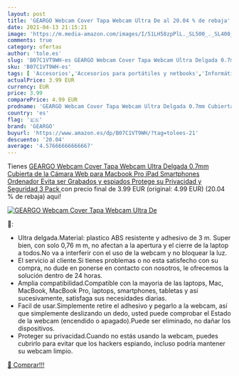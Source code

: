 ```yaml
---
layout: post
title: 'GEARGO Webcam Cover Tapa Webcam Ultra De al 20.04 % de rebaja'
date: 2021-04-13 21:15:21
image: 'https://m.media-amazon.com/images/I/51LH58zpPlL._SL500_._SL400_.jpg'
comments: true
category: ofertas
author: 'tole.es'
slug: 'B07C1VT9WH-es GEARGO Webcam Cover Tapa Webcam Ultra Delgada 0.7mm...'
sku: 'B07C1VT9WH-es'
tags: [ 'Accesorios','Accesorios para portátiles y netbooks','Informática','Protectores de privacidad de la cámara','geargo','ipad', ]
actualPrice: 3.99 EUR
currency: EUR
price: 3.99
comparePrice: 4.99 EUR
prodname: 'GEARGO Webcam Cover Tapa Webcam Ultra Delgada 0.7mm Cubierta de la Cámara Web para Macbook Pro  iPad  Smartphones  Ordenador  Evita ser Grabados y espiados Protege su Privacidad y Seguridad  3 Pack '
country: 'es'
flag: '🇪🇸'
brand: 'GEARGO'
buyurl: 'https://www.amazon.es/dp/B07C1VT9WH/?tag=tolees-21'
descuento: '20.04'
average: '4.57666666666667'
---
```


Tienes [GEARGO Webcam Cover Tapa Webcam Ultra Delgada 0.7mm Cubierta de la Cámara Web para Macbook Pro  iPad  Smartphones  Ordenador  Evita ser Grabados y espiados Protege su Privacidad y Seguridad  3 Pack ](https://www.amazon.es/dp/B07C1VT9WH/?tag=tolees-21) con precio final de  3.99 EUR (original: 4.99 EUR) (20.04 %  de rebaja) aqui!

[![GEARGO Webcam Cover Tapa Webcam Ultra De](https://m.media-amazon.com/images/I/51LH58zpPlL._SL500_._SL400_.jpg)](https://www.amazon.es/dp/B07C1VT9WH/?tag=tolees-21)

🔎:

- Ultra delgada.Material: plastico ABS resistente y adhesivo de 3 m. Super bien, con solo 0,76 m m, no afectan a la apertura y el cierre de la laptop a todos.No va a interferir con el uso de la webcam y no bloquear la luz.
- El servicio al cliente.Si tienes problemas o no esta satisfecho con su compra, no dude en ponerse en contacto con nosotros, le ofrecemos la solución dentro de 24 horas.
- Amplia compatibilidad.Compatible con la mayoria de las laptops, Mac, MacBook, MacBook Pro, laptops, smartphones, tabletas y así sucesivamente, satisfaga sus necesidades diarias.
- Facil de usar.Simplemente retire el adhesivo y pegarlo a la webcam, así que simplemente deslizando un dedo, usted puede comprobar el Estado de la webcam (encendido o apagado).Puede ser eliminado, no dañar los dispositivos.
- Proteger su privacidad.Cuando no estás usando la webcam, puedes cubrirlo para evitar que los hackers espiando, incluso podría mantener su webcam limpio.

[🛒 Comprar!!!](https://www.amazon.es/dp/B07C1VT9WH/?tag=tolees-21)
